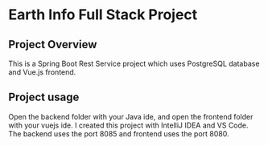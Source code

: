 # Earth Info Full Stack Project

## Project Overview

This is a Spring Boot Rest Service project which uses PostgreSQL database and Vue.js frontend.

## Project usage

Open the backend folder with your Java ide, and open the frontend folder with your vuejs ide. I created this project with IntelliJ IDEA and VS Code.
The backend uses the port 8085 and frontend uses the port 8080.
